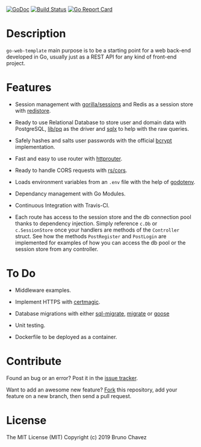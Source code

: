 [![GoDoc](https://godoc.org/github.com/bruno-chavez/go-web-template?status.svg)](https://godoc.org/github.com/bruno-chavez/go-web-template)
[![Build Status](https://travis-ci.org/bruno-chavez/go-web-template.svg?branch=master)](https://travis-ci.org/bruno-chavez/go-web-template)
[![Go Report Card](https://goreportcard.com/badge/github.com/bruno-chavez/go-web-template)](https://goreportcard.com/report/github.com/bruno-chavez/go-web-template)

# Description

`go-web-template` main purpose is to be a starting point 
for a web back-end developed in Go, usually just as a 
REST API for any kind of front-end project.

# Features 

+ Session management with 
[gorilla/sessions](https://github.com/gorilla/sessions) and 
Redis as a session store with 
[redistore](https://github.com/boj/redistore).

+ Ready to use Relational Database to store user and domain data with PostgreSQL,
[lib/pq](https://github.com/lib/pq) as the driver and 
[sqlx](https://github.com/jmoiron/sqlx) to help with the raw queries.

+ Safely hashes and salts user passwords with the official [bcrypt](https://godoc.org/golang.org/x/crypto/bcrypt) implementation.

+ Fast and easy to use router with [httprouter](https://github.com/julienschmidt/httprouter).

+ Ready to handle CORS requests with [rs/cors](https://github.com/rs/cors).

+ Loads environment variables from an `.env` file with the help of [godotenv](https://github.com/joho/godotenv).

+ Dependancy management with Go Modules.

+ Continuous Integration with Travis-CI.

+ Each route has access to the session store 
and the db connection pool thanks to dependency injection.
Simply reference `c.Db` or `c.SessionStore` once 
your handlers are methods of the `Controller` struct. 
See how the methods `PostRegister` and `PostLogin` are implemented 
for examples of how you can access the db pool 
or the session store from any controller.

# To Do

+ Middleware examples.

+ Implement HTTPS with [certmagic](https://github.com/mholt/certmagic).

+ Database migrations with either 
[sql-migrate](https://github.com/rubenv/sql-migrate), 
[migrate](https://github.com/golang-migrate/migrate) or [goose]()

+ Unit testing.

+ Dockerfile to be deployed as a container.

# Contribute

Found an bug or an error? Post it in the [issue tracker](https://github.com/bruno-chavez/go-web-template/issues).

Want to add an awesome new feature? [Fork](https://github.com/bruno-chavez/go-web-template/fork) this repository, add your feature on a new branch, then send a pull request.

# License
The MIT License (MIT)
Copyright (c) 2019 Bruno Chavez
